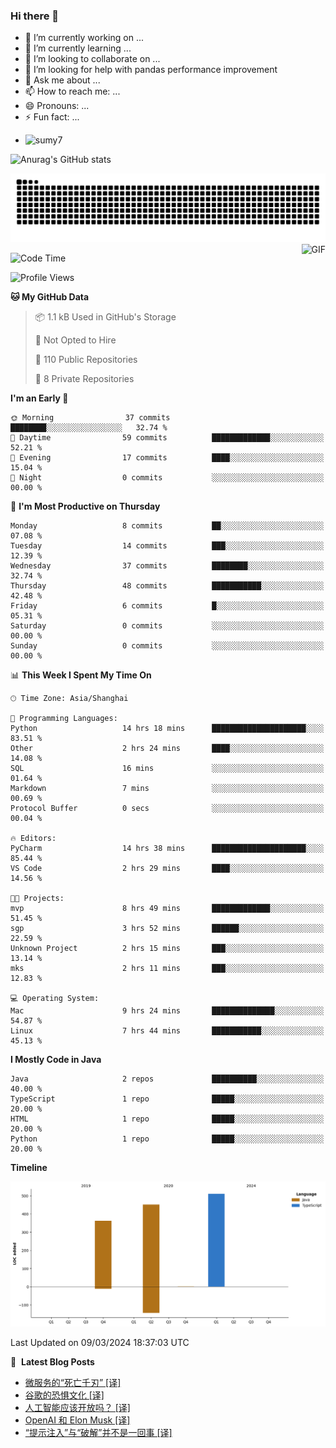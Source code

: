 ### Hi there 👋
<!--
**alloevil/alloevil** is a ✨ _special_ ✨ repository because its `README.md` (this file) appears on your GitHub profile.

Here are some ideas to get you started:

- 🔭 I’m currently working on ...
- 🌱 I’m currently learning ...
- 👯 I’m looking to collaborate on ...
- 🤔 I’m looking for help with ...
- 💬 Ask me about ...
- 📫 How to reach me: ...
- 😄 Pronouns: ...
- ⚡ Fun fact: ...
-->

- 🔭 I’m currently working on ...
- 🌱 I’m currently learning ...
- 👯 I’m looking to collaborate on ...
- 🤔 I’m looking for help with pandas performance improvement
- 💬 Ask me about ...
- 📫 How to reach me: ...
- 😄 Pronouns: ...
- ⚡ Fun fact: ...
  
+ ![sumy7](https://komarev.com/ghpvc/?username=alloevil)

![Anurag's GitHub stats](https://github-readme-stats.vercel.app/api?username=alloevil&show_icons=true&bg_color=00000000)

<picture align="center">
  <source media="(prefers-color-scheme: dark)" srcset="https://github.com/alloevil/alloevil/blob/output/github-contribution-grid-snake.svg">
  <source media="(prefers-color-scheme: dark)" srcset="https://github.com/alloevil/alloevil/blob/output/github-contribution-grid-snake.svg">
  <img alt="github contribution grid snake animation" src="https://github.com/alloevil/alloevil/blob/output/github-contribution-grid-snake.svg">
</picture>

<img align="right" alt="GIF" src="https://raw.githubusercontent.com/JoeyBling/JoeyBling/master/pic/pusheencode.gif" />

<!--START_SECTION:waka-->
![Code Time](http://img.shields.io/badge/Code%20Time-2%2C120%20hrs%209%20mins-blue)

![Profile Views](http://img.shields.io/badge/Profile%20Views-0-blue)

**🐱 My GitHub Data** 

> 📦 1.1 kB Used in GitHub's Storage 
 > 
> 🚫 Not Opted to Hire
 > 
> 📜 110 Public Repositories 
 > 
> 🔑 8 Private Repositories 
 > 
**I'm an Early 🐤** 

```text
🌞 Morning                37 commits          ████████░░░░░░░░░░░░░░░░░   32.74 % 
🌆 Daytime                59 commits          █████████████░░░░░░░░░░░░   52.21 % 
🌃 Evening                17 commits          ████░░░░░░░░░░░░░░░░░░░░░   15.04 % 
🌙 Night                  0 commits           ░░░░░░░░░░░░░░░░░░░░░░░░░   00.00 % 
```
📅 **I'm Most Productive on Thursday** 

```text
Monday                   8 commits           ██░░░░░░░░░░░░░░░░░░░░░░░   07.08 % 
Tuesday                  14 commits          ███░░░░░░░░░░░░░░░░░░░░░░   12.39 % 
Wednesday                37 commits          ████████░░░░░░░░░░░░░░░░░   32.74 % 
Thursday                 48 commits          ███████████░░░░░░░░░░░░░░   42.48 % 
Friday                   6 commits           █░░░░░░░░░░░░░░░░░░░░░░░░   05.31 % 
Saturday                 0 commits           ░░░░░░░░░░░░░░░░░░░░░░░░░   00.00 % 
Sunday                   0 commits           ░░░░░░░░░░░░░░░░░░░░░░░░░   00.00 % 
```


📊 **This Week I Spent My Time On** 

```text
🕑︎ Time Zone: Asia/Shanghai

💬 Programming Languages: 
Python                   14 hrs 18 mins      █████████████████████░░░░   83.51 % 
Other                    2 hrs 24 mins       ████░░░░░░░░░░░░░░░░░░░░░   14.08 % 
SQL                      16 mins             ░░░░░░░░░░░░░░░░░░░░░░░░░   01.64 % 
Markdown                 7 mins              ░░░░░░░░░░░░░░░░░░░░░░░░░   00.69 % 
Protocol Buffer          0 secs              ░░░░░░░░░░░░░░░░░░░░░░░░░   00.04 % 

🔥 Editors: 
PyCharm                  14 hrs 38 mins      █████████████████████░░░░   85.44 % 
VS Code                  2 hrs 29 mins       ████░░░░░░░░░░░░░░░░░░░░░   14.56 % 

🐱‍💻 Projects: 
mvp                      8 hrs 49 mins       █████████████░░░░░░░░░░░░   51.45 % 
sgp                      3 hrs 52 mins       ██████░░░░░░░░░░░░░░░░░░░   22.59 % 
Unknown Project          2 hrs 15 mins       ███░░░░░░░░░░░░░░░░░░░░░░   13.14 % 
mks                      2 hrs 11 mins       ███░░░░░░░░░░░░░░░░░░░░░░   12.83 % 

💻 Operating System: 
Mac                      9 hrs 24 mins       ██████████████░░░░░░░░░░░   54.87 % 
Linux                    7 hrs 44 mins       ███████████░░░░░░░░░░░░░░   45.13 % 
```

**I Mostly Code in Java** 

```text
Java                     2 repos             ██████████░░░░░░░░░░░░░░░   40.00 % 
TypeScript               1 repo              █████░░░░░░░░░░░░░░░░░░░░   20.00 % 
HTML                     1 repo              █████░░░░░░░░░░░░░░░░░░░░   20.00 % 
Python                   1 repo              █████░░░░░░░░░░░░░░░░░░░░   20.00 % 
```



**Timeline**

![Lines of Code chart](https://raw.githubusercontent.com/alloevil/alloevil/main/assets/bar_graph.png)


 Last Updated on 09/03/2024 18:37:03 UTC
<!--END_SECTION:waka-->

📕 &nbsp;**Latest Blog Posts**
<!-- BLOG-POST-LIST:START -->
- [微服务的“死亡千刃” [译]](https://baoyu.io/translations/architecture/death-by-a-thousand-microservices)
- [谷歌的恐惧文化 [译]](https://baoyu.io/translations/google/google-culture-of-fear)
- [人工智能应该开放吗？ [译]](https://baoyu.io/translations/ai/should-ai-be-open)
- [OpenAI 和 Elon Musk [译]](https://baoyu.io/translations/openai/openai-elon-musk)
- [“提示注入”与“破解”并不是一回事 [译]](https://baoyu.io/translations/prompt-engineering/prompt-injection-jailbreaking)
<!-- BLOG-POST-LIST:END -->
